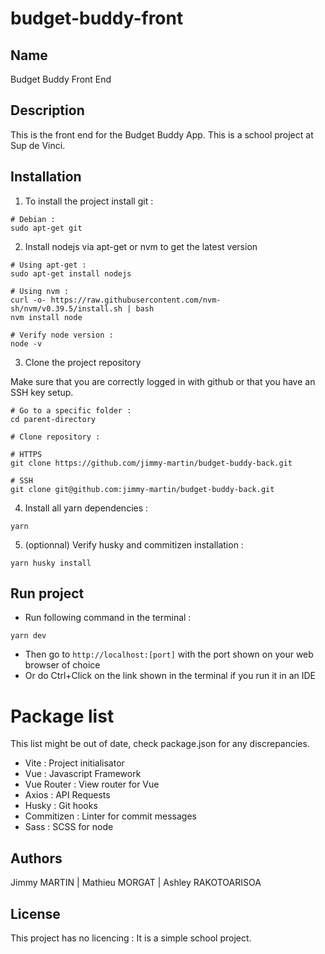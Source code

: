 # budget-buddy-front

## Name

Budget Buddy Front End

## Description

This is the front end for the Budget Buddy App. This is a school project at Sup de Vinci.

## Installation

1. To install the project install git :

```
# Debian :
sudo apt-get git
```

2. Install nodejs via apt-get or nvm to get the latest version 

```
# Using apt-get :
sudo apt-get install nodejs

# Using nvm :
curl -o- https://raw.githubusercontent.com/nvm-sh/nvm/v0.39.5/install.sh | bash
nvm install node

# Verify node version :
node -v
```
3. Clone the project repository

Make sure that you are correctly logged in with github or that you have an SSH key setup.

```
# Go to a specific folder :
cd parent-directory

# Clone repository :

# HTTPS
git clone https://github.com/jimmy-martin/budget-buddy-back.git

# SSH
git clone git@github.com:jimmy-martin/budget-buddy-back.git
```

4. Install all yarn dependencies :

```
yarn
```

5. (optionnal) Verify husky and commitizen installation :

```
yarn husky install
```

## Run project

- Run following command in the terminal :
```
yarn dev
```

- Then go to ```http://localhost:[port]``` with the port shown on your web browser of choice
- Or do Ctrl+Click on the link shown in the terminal if you run it in an IDE

# Package list

This list might be out of date, check package.json for any discrepancies.

- Vite : Project initialisator
- Vue : Javascript Framework
- Vue Router : View router for Vue
- Axios : API Requests
- Husky : Git hooks
- Commitizen : Linter for commit messages
- Sass : SCSS for node

## Authors

Jimmy MARTIN | Mathieu MORGAT | Ashley RAKOTOARISOA

## License

This project has no licencing : It is a simple school project.
